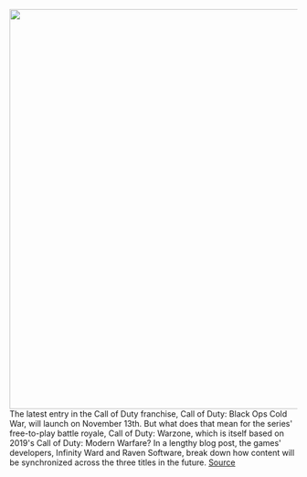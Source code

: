<img src='https://cdn.vox-cdn.com/thumbor/GEnOYQFBAtE5NznxWbyHO7ysbcs=/0x0:1920x1080/1200x800/filters:focal(807x387:1113x693)/cdn.vox-cdn.com/uploads/chorus_image/image/67747539/WZ_FUTURE_001.0.jpg' width='700px' /><br/>
The latest entry in the Call of Duty franchise, Call of Duty: Black Ops Cold War, will launch on November 13th. But what does that mean for the series' free-to-play battle royale, Call of Duty: Warzone, which is itself based on 2019's Call of Duty: Modern Warfare? In a lengthy blog post, the games' developers, Infinity Ward and Raven Software, break down how content will be synchronized across the three titles in the future.
<a href='https://www.theverge.com/2020/11/6/21552437/call-of-duty-warzone-player-progression-weapons-cosmetics-shared-unified-black-ops-cold-war'> Source <a/>